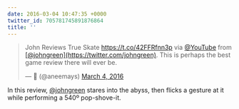 ```yaml
---
date: 2016-03-04 10:47:35 +0000
twitter_id: 705781745891876864
title: ''
---
```


<blockquote class="twitter-tweet"><p lang="en" dir="ltr">John Reviews True Skate <a href="https://t.co/42FFRfnn3p">https://t.co/42FFRfnn3p</a> via <a href="https://twitter.com/YouTube?ref_src=twsrc%5Etfw">@YouTube</a> from <a href="https://twitter.com/johngreen?ref_src=twsrc%5Etfw">[@johngreen](https://twitter.com/johngreen)</a>. This is perhaps the best game review there will ever be.</p>&mdash; 🍃 (@aneemays) <a href="https://twitter.com/aneemays/status/705778238396735490?ref_src=twsrc%5Etfw">March 4, 2016</a></blockquote>
<script async src="https://platform.twitter.com/widgets.js" charset="utf-8"></script>

In this review, [@johngreen](https://twitter.com/johngreen) stares into the abyss, then flicks a gesture at it while performing a 540º pop-shove-it. 
